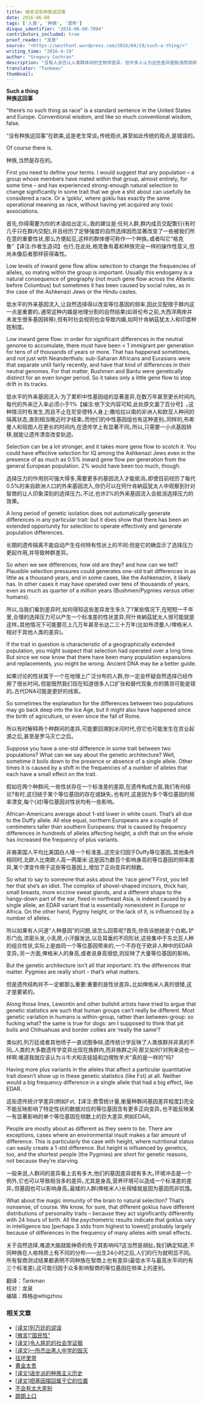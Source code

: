 ```yaml
---
title: 根本没有种族这回事
date: 2016-06-08
tags: ['人类', '种族', '遗传']
disqus_identifier: "2016-06-08-7094"
contributors_included: true
proof_reader: "龙泉"
source: "<https://westhunt.wordpress.com/2016/04/19/such-a-thing/>"
writing_time: "2016-4-19"
author: "Gregory Cochran"
description: "没有人会否认人类群体间的生物学差异，但许多人认为这些差异是肤浅而琐碎的，群体间差异可以由遗传漂变导致，也可以是选择压力的结果，然而Gregory Cochran在文中指出了，若要指望遗传漂变导致我们所看到的这种程度的差异，需要多高程度的生殖隔离……"
translator: "Tankman"
thumbnail:
---
```


**Such a thing**  
**种族这回事**

“there’s no such thing as race” is a standard sentence in the United States and Europe. Conventional wisdom, and like so much conventional wisdom, false.

“没有种族这回事”在欧美,这是老生常谈｡传统观点,甚至如此传统的观点,是错误的｡

Of course there is.

种族,当然是存在的｡

First you need to define your terms. I would suggest that any population – a group whose members have mated within that group, almost entirely, for some time – and has experienced strong-enough natural selection to change significantly in some trait that we give a shit about can usefully be considered a race. Or a ‘goklu’, where goklu has exactly the same operational meaning as race, without having yet acquired any toxic associations.

首先,你得需要为你的术语给出定义｡我的建议是:任何人群,群内成员交配繁衍(有时几乎只在群内交配),并且经历了足够强度的自然选择因而显著改变了一些被我们所在意的重要性状,那么方便起见,这样的群体便可称作一个种族｡或者叫它“格克鲁”【译注:作者生造词】也行,在此处,格克鲁有着和种族完全一样的操作性意义,但尚未像后者那样获得毒性｡

Low levels of inward gene flow allow selection to change the frequencies of alleles, so mating within the group is important. Usually this endogamy is a natural consequence of geography (not much gene flow across the Atlantic before Columbus) but sometimes it has been caused by social rules, as in the case of the Ashkenazi Jews or the Hindu castes.

低水平的外来基因流入,让自然选择得以改变等位基因的频率,因此交配限于群内这一点是重要的｡通常这种内婚是地理分割的自然结果(如哥伦布之前,大西洋两岸并未发生很多基因转移),但有时社会规则也会导致内婚,如阿什肯納茲犹太人和印度种姓制度｡

Low inward gene flow: in order for significant differences in the neutral genome to accumulate, there must have been < 1 immigrant per generation for tens of of thousands of years or more. That has happened sometimes, and not just with Neanderthals: sub-Saharan Africans and Eurasians were that separate until fairly recently, and have that kind of differences in their neutral genomes. For that matter, Bushmen and Bantu were genetically distinct for an even longer period. So it takes only a little gene flow to stop drift in its tracks.

低水平的外来基因流入:为了累积中性基因组的显著差异,在数万年甚至更长时间内,每代的外来迁入率必须小于1%【编注:依下文内容可知,此处原文漏了百分号】｡这种情况时有发生,而且不止在尼安德特人身上:撒哈拉以南的非洲人和欧亚人种间的隔离状态,直到相当晚近时才结束｡而他们的中性基因组也有这种差别｡同样的,布希曼人和班图人在更长的时间内,在遗传学上有显著不同｡所以,只需要一小点基因转移,就能让遗传漂变改变轨迹｡

Selection can be a lot stronger, and it takes more gene flow to scotch it. You could have effective selection for IQ among the Ashkenazi Jews even in the presence of as much as 0.5% inward gene flow per generation from the general European population. 2% would have been too much, though.

选择压力的作用则可强大得多,需要更多的基因流入才能抵消｡即使目前经历了每代0.5%的来自欧洲人口的外来基因流入,你仍可以在阿什肯納茲犹太人中观察到针对智商的让人印象深刻的选择压力｡不过,也许2%的外来基因流入会抵消选择压力的效果｡

A long period of genetic isolation does not automatically generate differences in any particular trait: but it does show that there has been an extended opportunity for selection to operate effectively and generate population differences.

长期的遗传隔离不能自动产生任何特有性状上的不同:但是它的确显示了选择压力更起作用,并导致种群差异｡

So when we see differences, how old are they? and how can we tell? Plausible selection pressures could generates one-std trait differences in as little as a thousand years, and in some cases, like the Ashkenazim, it likely has. In other cases it may have operated over tens of thousands of years, even as much as quarter of a million years (Bushmen/Pygmies versus other humans).

所以,当我们看到差异时,如何得知这些差异发生多久了?某些情况下,在短短一千年里,合理的选择压力可以产生一个标准差的性状差异,阿什肯納茲犹太人很可能就是这样｡其他情况下可能要花上几万年甚至长达二三十万年(比如布须曼人/俾格米人相对于其他人类的差异)｡

If the trait in question is characteristic of a geographically extended population, you might suspect that selection had operated over a long time. But since we now know that there have been many population expansions and replacements, you might be wrong. Ancient DNA may be a better guide.

如果讨论的性状属于一个在地理上广泛分布的人群,你一定会怀疑自然选择已经作用了很长时间｡但是既然我们现在知道很多人口扩张和替代现象,你的猜测可能是错的｡古代DNA可能是更好的线索｡

So sometimes the explanation for the differences between two populations may go back deep into the Ice Age, but it might also have happened since the birth of agriculture, or even since the fall of Rome.

所以有时解释两个种群间的差异,可能要回溯到冰河时代,但它也可能发生在农业起源之后,甚至是罗马灭亡之后｡

Suppose you have a one-std difference in some trait between two populations? What can we say about the genetic architecture? Well, sometime it boils down to the presence or absence of a single allele. Other times it is caused by a shift in the frequencies of a number of alleles that each have a small effect on the trait.

假如在两个种群间,一些性状存在一个标准差的差距,在遗传构成方面,我们有何结论?有时,这归结于某个等位基因的存在或缺失｡也有时,这是因为多个等位基因的频率漂变,每个(对)等位基因对性状均有一些影响｡

African-Americans average about 1-std lower in white count. That’s all due to the Duffy allele. All else equal, northern Europeans are a couple of centimeters taller than southern Europeans: that is caused by frequency differences in hundreds of alleles affecting height, a shift that on the whole has increased the frequency of plus variants.

非裔美国人平均比美国白人矮一个标准差｡这完全归因于Duffy等位基因｡其他条件相同时,北欧人比南欧人高一两厘米:这是因为数百个影响身高的等位基因的频率差异,某个漂变作用于这些等位基因上,增加了正向变异的频数｡

So what to say to someone that asks about the ‘race gene’? First, you tell her that she’s an idiot. The complex of shovel-shaped incisors, thick hair, small breasts, more eccrine sweat glands, and a different shape to the hangy-down part of the ear, fixed in northeast Asia, is indeed caused by a single allele, an EDAR variant that is essentially nonexistent in Europe or Africa. On the other hand, Pygmy height, or the lack of it, is influenced by a number of alleles.

所以如果有人问道“人种基因”的问题,该怎么回答呢?首先,你告诉她她是个白痴｡铲形门齿,浓密头发,小乳房,小汗腺发达,以及耳垂的不同形状,这些集中于东北亚人种的组合性状,实际上是由同一个等位基因带来的,一个不存在于欧非人种中的EDAR变异｡另一方面,俾格米人的身高,或者说身高很低,则反映了大量等位基因的影响｡

But the genetic architecture isn’t all that important: it’s the differences that matter. Pygmies are really short – that’s what matters.

但是遗传结构并不一定都那么重要:重要的是性状差异｡比如俾格米人真的很矮,这才是要紧的｡

Along those lines, Lewontin and other bullshit artists have tried to argue that genetic statistics are such that human groups can’t really be different. Most genetic variation in humans is within-group, rather than between-group: so fucking what? the same is true for dogs: am I supposed to think that pit bulls and Chihuahuas and border collies are ‘really the same’?

类似的,列万廷或者其他喷子一直试图争辩,遗传统计学反映了人类族群并非真的不同｡人类的大多数遗传学变异出现在族群内,而非族群之间:那又如何?对狗来说也一样啊:难道我就应该认为斗牛犬和吉娃娃和边境牧羊犬“真的是一样的”吗?

Having more plus variants in the alleles that affect a particular quantitative trait doesn’t show up in these genetic statistics (like Fst) at all. Neither would a big frequency difference in a single allele that had a big effect, like EDAR.

这些遗传统计学差异(例如Fst,【译注:费雪统计量,衡量种群间基因差异程度】)完全不能反映影响了特定性状的数据对应的等位基因含有更多正向变异｡也不能反映某一有显著影响的单个等位基因在频数上的巨大差异,例如EDAR｡

People are mostly about as different as they seem to be. There are exceptions, cases where an environmental insult makes a fair amount of difference. This is particularly the case with height, where nutritional status can easily create a 1-std difference. But height is influenced by genetics, too, and the shortest people (the Pygmies) are short for genetic reasons, not because they’re starving.

一般来说,人群间的差异看上去有多大,他们的基因差异就有多大｡环境冲击是一个例外,它也可以导致相当多的差异｡尤其是身高,营养环境可以造成一个标准差的差异｡但基因也可以影响身高｡最矮的人群(俾格米人)长得矮就是因为基因而非饥饿｡

What about the magic immunity of the brain to natural selection? That’s nonsense, of course. We know, for sure, that different goklus have different distributions of personality traits – because they act significantly differently with 24 hours of birth. All the psychometric results indicate that goklus vary in intelligence too [perhaps 3 stds from highest to lowest] probably largely because of differences in the frequency of many alleles with small effects.

关于自然选择,难道大脑就能神奇的免于其影响吗?这当然是胡扯｡我们确定知道,不同种族在人格特质上有不同的分布——出生24小时之后,人们的行为就明显不同｡所有智商测试结果都表明不同种族在智商上也有差异(最低水平与最高水平间约有三个标准差),这可能归因于众多影响智商的等位基因在频率上的差别｡


翻译：Tankman  
校对：龙泉  
编辑：辉格@whigzhou


### 相关文章

* [[译文]列万廷的谬误](https://headsalon.org/archives/6357.html "[译文]列万廷的谬误")
* [[微言]“国民性”](https://headsalon.org/archives/5301.html "[微言]“国民性”")
* [[译文]令人尴尬的社会学证据](https://headsalon.org/archives/7481.html "[译文]令人尴尬的社会学证据")
* [[译文]一所杰出黑人中学的毁灭](https://headsalon.org/archives/7478.html "[译文]一所杰出黑人中学的毁灭")
* [往坏里带](https://headsalon.org/archives/7392.html "往坏里带")
* [黄金太贵](https://headsalon.org/archives/7341.html "黄金太贵")
* [[译文]进步派的种族主义历史](https://headsalon.org/archives/7177.html "[译文]进步派的种族主义历史")
* [[译文]把基因摆回属于它的位置](https://headsalon.org/archives/7170.html "[译文]把基因摆回属于它的位置")
* [不会有太大差别](https://headsalon.org/archives/7235.html "不会有太大差别")
* [朗朗上口](https://headsalon.org/archives/7226.html "朗朗上口")
